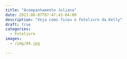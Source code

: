 ```yaml
---
title: "Acompanhamento Juliana"
date: 2021-08-07T07:47:43-04:00
description: "Veja como ficou o fotolivro da Kelly"
draft: true
categories:
  - Fotolivro
images:
  - /img/04.jpg  
  
---
```


